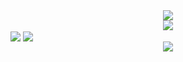 
<div align="center">
    <img align="center" src="https://github-readme-stats.vercel.app/api?username=errorgenerator&theme=gruvbox&show_icons=true&hide_border=true"/>
</div>

<div align="center">
    <img align="center" src="https://streak-stats.demolab.com?user=errorgenerator&theme=gruvbox&hide_border=true"/>
</div>


<div aling="center">
    <img align="center" src="https://github-readme-stats.vercel.app/api/top-langs/?username=errorgenerator&theme=gruvbox&layout=compact&hide_border=true" />
    <img align="center" src="https://github-profile-summary-cards.vercel.app/api/cards/repos-per-language?username=errorgenerator&theme=gruvbox"/>
</div>


<div align="center">
    <img src="https://github-profile-trophy.vercel.app/?username=errorgenerator&theme=gruvbox&no-frame=true"/>
</div>